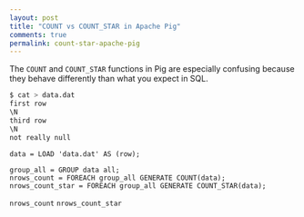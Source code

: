 ```yaml
---
layout: post
title: "COUNT vs COUNT_STAR in Apache Pig"
comments: true
permalink: count-star-apache-pig
---
```


The `COUNT` and `COUNT_STAR` functions in Pig are especially confusing
because they behave differently than what you expect in SQL.

```bash
$ cat > data.dat
first row
\N
third row
\N
not really null
```

```
data = LOAD 'data.dat' AS (row);

group_all = GROUP data all;
nrows_count = FOREACH group_all GENERATE COUNT(data);
nrows_count_star = FOREACH group_all GENERATE COUNT_STAR(data);
```

`nrows_count`
`nrows_count_star`
